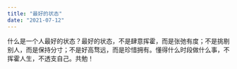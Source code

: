 ```yaml
---
title: "最好的状态"
date: "2021-07-12"
---
```


什么是一个人最好的状态？最好的状态，不是肆意挥霍，而是张弛有度；不是挑剔别人，而是保持分寸；不是好高骛远，而是珍惜拥有。懂得什么时段做什么事，不挥霍人生，不透支自己。共勉！
